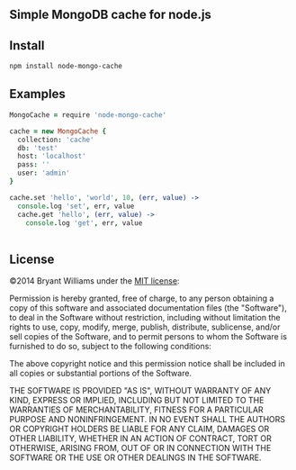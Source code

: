 ## Simple MongoDB cache for node.js

## Install
```bash
npm install node-mongo-cache
```


## Examples
```CoffeeScript
MongoCache = require 'node-mongo-cache'

cache = new MongoCache {
  collection: 'cache'
  db: 'test'
  host: 'localhost'
  pass: ''
  user: 'admin'  
}

cache.set 'hello', 'world', 10, (err, value) ->
  console.log 'set', err, value
  cache.get 'hello', (err, value) ->
    console.log 'get', err, value
  
```


## License
©2014 Bryant Williams under the [MIT license](http://www.opensource.org/licenses/mit-license.php):

Permission is hereby granted, free of charge, to any person obtaining a copy of this software and associated documentation files (the "Software"), to deal in the Software without restriction, including without limitation the rights to use, copy, modify, merge, publish, distribute, sublicense, and/or sell copies of the Software, and to permit persons to whom the Software is furnished to do so, subject to the following conditions:

The above copyright notice and this permission notice shall be included in all copies or substantial portions of the Software.

THE SOFTWARE IS PROVIDED "AS IS", WITHOUT WARRANTY OF ANY KIND, EXPRESS OR IMPLIED, INCLUDING BUT NOT LIMITED TO THE WARRANTIES OF MERCHANTABILITY, FITNESS FOR A PARTICULAR PURPOSE AND NONINFRINGEMENT. IN NO EVENT SHALL THE AUTHORS OR COPYRIGHT HOLDERS BE LIABLE FOR ANY CLAIM, DAMAGES OR OTHER LIABILITY, WHETHER IN AN ACTION OF CONTRACT, TORT OR OTHERWISE, ARISING FROM, OUT OF OR IN CONNECTION WITH THE SOFTWARE OR THE USE OR OTHER DEALINGS IN THE SOFTWARE.



